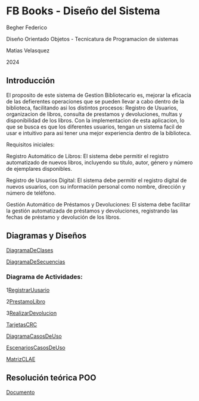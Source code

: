 # FB Books - Diseño del Sistema
Begher Federico

Diseño Orientado Objetos - Tecnicatura de Programacion de sistemas

Matias Velasquez

2024

## Introducción
El proposito de este sistema de Gestion Bibliotecario es, mejorar la eficacia  de las defierentes operaciones que se pueden llevar a cabo dentro de la biblioteca, facilitando asi los distintos procesos: Registro de Usuarios, organizacion de libros, consulta de prestamos y devoluciones, multas y disponibilidad de los libros.
Con la implementacion de esta aplicacion, lo que se busca es que los diferentes usuarios, tengan un sistema facil de usar e intuitivo para asi tener una mejor experiencia dentro de la biblioteca.


  Requisitos iniciales: 

Registro Automático de Libros: 
El sistema debe permitir el registro automatizado de nuevos libros, incluyendo su título, autor, género y número de ejemplares disponibles. 

Registro de Usuarios Digital: 
El sistema debe permitir el registro digital de nuevos usuarios, con su información personal como nombre, dirección y número de teléfono. 

Gestión Automático de Préstamos y Devoluciones: 
El sistema debe facilitar la gestión automatizada de préstamos y devoluciones, registrando las fechas de préstamo y devolución de los libros. 





## Diagramas y Diseños


[DiagramaDeClases](https://app.diagrams.net/#G1ozmoFEjxoTDTmLCkRW8nvVGy-_rVyxjG#%7B%22pageId%22%3A%22C5RBs43oDa-KdzZeNtuy%22%7D)

[DiagramaDeSecuencias](https://app.diagrams.net/#G1C1jtyTUjQUMGAkRIX_QqGX9aANyNpHwt#%7B%22pageId%22%3A%22x_g9JUnUHGD1hmeVAa40%22%7D)
### Diagrama de Actividades:

1[RegistrarUusario](https://app.diagrams.net/#G15vNEphF81aPyaZAPphQjnH2hIzaQqg6u#%7B%22pageId%22%3A%22e7e014a7-5840-1c2e-5031-d8a46d1fe8dd%22%7D)

2[PrestamoLibro](https://app.diagrams.net/#G16V7oLK1Lmm2Dcx_xqmTMNTDvq9mhZdNj#%7B%22pageId%22%3A%22e7e014a7-5840-1c2e-5031-d8a46d1fe8dd%22%7D)

3[RealizarDevolucion](https://app.diagrams.net/#G1Pp9c__A6nFf5C7FjU4z0uFkSy_6Ngqlt)


[TarjetasCRC](https://app.diagrams.net/#G1caI3-QqCJ9-YedmQZCqNLs8pFX1Tea9_#%7B%22pageId%22%3A%22gNZdTqPgd1IVgwbAj1xb%22%7D)

[DiagramaCasosDeUso](https://app.diagrams.net/#G10-LK4zc53QJe0FoZ2SgJMnDzxnEb0kw9#%7B%22pageId%22%3A%22GYp26N57ceZuKNrQMWUF%22%7D)

[EscenariosCasosDeUso](https://docs.google.com/spreadsheets/d/1DIVOxkMBt0ysLOvnVTGMsxJzH4owfSdzJIvrOIagWw0/edit#gid=0)

[MatrizCLAE](https://docs.google.com/spreadsheets/d/1i85ordIUXZOvn8yOG9LnaWC6iuJDyvPYZ1w0glFE7c8/edit?gid=0#gid=0)

## Resolución teórica POO

[Documento](https://docs.google.com/document/d/1bJ6NNIXRWismO2eZQIFmp_rDc7e8DFwit6dOysQk6fU/edit?usp=sharing)
